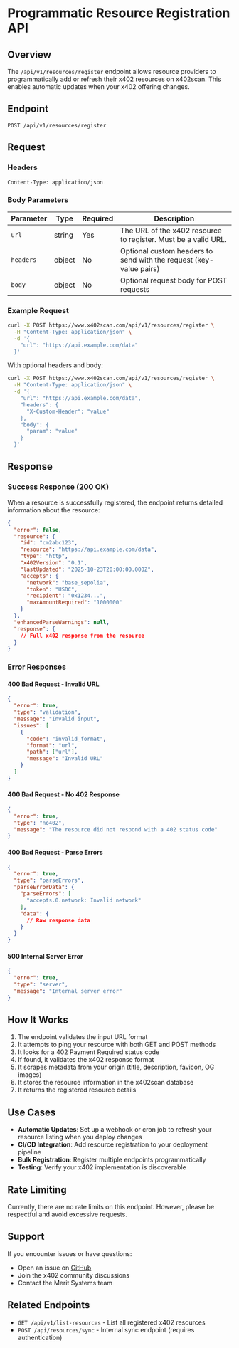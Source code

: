 # Programmatic Resource Registration API

## Overview

The `/api/v1/resources/register` endpoint allows resource providers to programmatically add or refresh their x402 resources on x402scan. This enables automatic updates when your x402 offering changes.

## Endpoint

```
POST /api/v1/resources/register
```

## Request

### Headers

```
Content-Type: application/json
```

### Body Parameters

| Parameter | Type | Required | Description |
|-----------|------|----------|-------------|
| `url` | string | Yes | The URL of the x402 resource to register. Must be a valid URL. |
| `headers` | object | No | Optional custom headers to send with the request (key-value pairs) |
| `body` | object | No | Optional request body for POST requests |

### Example Request

```bash
curl -X POST https://www.x402scan.com/api/v1/resources/register \
  -H "Content-Type: application/json" \
  -d '{
    "url": "https://api.example.com/data"
  }'
```

With optional headers and body:

```bash
curl -X POST https://www.x402scan.com/api/v1/resources/register \
  -H "Content-Type: application/json" \
  -d '{
    "url": "https://api.example.com/data",
    "headers": {
      "X-Custom-Header": "value"
    },
    "body": {
      "param": "value"
    }
  }'
```

## Response

### Success Response (200 OK)

When a resource is successfully registered, the endpoint returns detailed information about the resource:

```json
{
  "error": false,
  "resource": {
    "id": "cm2abc123",
    "resource": "https://api.example.com/data",
    "type": "http",
    "x402Version": "0.1",
    "lastUpdated": "2025-10-23T20:00:00.000Z",
    "accepts": {
      "network": "base_sepolia",
      "token": "USDC",
      "recipient": "0x1234...",
      "maxAmountRequired": "1000000"
    }
  },
  "enhancedParseWarnings": null,
  "response": {
    // Full x402 response from the resource
  }
}
```

### Error Responses

#### 400 Bad Request - Invalid URL

```json
{
  "error": true,
  "type": "validation",
  "message": "Invalid input",
  "issues": [
    {
      "code": "invalid_format",
      "format": "url",
      "path": ["url"],
      "message": "Invalid URL"
    }
  ]
}
```

#### 400 Bad Request - No 402 Response

```json
{
  "error": true,
  "type": "no402",
  "message": "The resource did not respond with a 402 status code"
}
```

#### 400 Bad Request - Parse Errors

```json
{
  "error": true,
  "type": "parseErrors",
  "parseErrorData": {
    "parseErrors": [
      "accepts.0.network: Invalid network"
    ],
    "data": {
      // Raw response data
    }
  }
}
```

#### 500 Internal Server Error

```json
{
  "error": true,
  "type": "server",
  "message": "Internal server error"
}
```

## How It Works

1. The endpoint validates the input URL format
2. It attempts to ping your resource with both GET and POST methods
3. It looks for a 402 Payment Required status code
4. If found, it validates the x402 response format
5. It scrapes metadata from your origin (title, description, favicon, OG images)
6. It stores the resource information in the x402scan database
7. It returns the registered resource details

## Use Cases

- **Automatic Updates**: Set up a webhook or cron job to refresh your resource listing when you deploy changes
- **CI/CD Integration**: Add resource registration to your deployment pipeline
- **Bulk Registration**: Register multiple endpoints programmatically
- **Testing**: Verify your x402 implementation is discoverable

## Rate Limiting

Currently, there are no rate limits on this endpoint. However, please be respectful and avoid excessive requests.

## Support

If you encounter issues or have questions:
- Open an issue on [GitHub](https://github.com/Merit-Systems/x402scan/issues)
- Join the x402 community discussions
- Contact the Merit Systems team

## Related Endpoints

- `GET /api/v1/list-resources` - List all registered x402 resources
- `POST /api/resources/sync` - Internal sync endpoint (requires authentication)